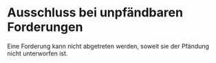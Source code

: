 # Ausschluss bei unpfändbaren Forderungen

Eine Forderung kann nicht abgetreten werden, soweit sie der Pfändung nicht unterworfen ist.